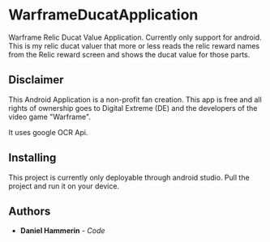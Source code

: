 # WarframeDucatApplication
Warframe Relic Ducat Value Application.
Currently only support for android.
This is my relic ducat valuer that more or less reads the relic reward names from the Relic reward 
screen and shows the ducat value for those parts.

## Disclaimer
This Android Application is a non-profit fan creation.
This app is free and all rights of ownership goes to Digital Extreme (DE) and the developers of the video game "Warframe".

It uses google OCR Api.

## Installing
This project is currently only deployable through android studio. Pull the project and run it on your device.

## Authors

* **Daniel Hammerin** - *Code* 


